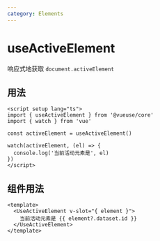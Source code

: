 ```yaml
---
category: Elements
---
```


# useActiveElement

响应式地获取 `document.activeElement`

## 用法

```vue
<script setup lang="ts">
import { useActiveElement } from '@vueuse/core'
import { watch } from 'vue'

const activeElement = useActiveElement()

watch(activeElement, (el) => {
  console.log('当前活动元素是', el)
})
</script>
```

## 组件用法

```vue
<template>
  <UseActiveElement v-slot="{ element }">
    当前活动元素是 {{ element?.dataset.id }}
  </UseActiveElement>
</template>
```
